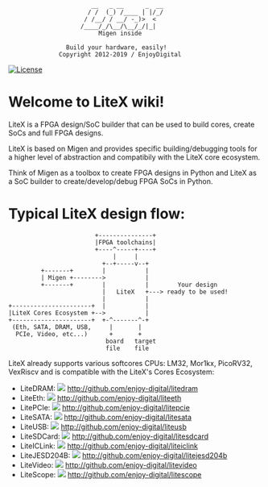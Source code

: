 ```
                       __   _ __      _  __
                      / /  (_) /____ | |/_/
                     / /__/ / __/ -_)>  <
                    /____/_/\__/\__/_/|_|
                         Migen inside

                Build your hardware, easily!
              Copyright 2012-2019 / EnjoyDigital
```
[![License](https://img.shields.io/badge/License-BSD%202--Clause-orange.svg)](https://opensource.org/licenses/BSD-2-Clause)
# Welcome to LiteX wiki!
LiteX is a FPGA design/SoC builder that can be used to build cores, create
SoCs and full FPGA designs.

LiteX is based on Migen and provides specific building/debugging tools for
a higher level of abstraction and compatibily with the LiteX core ecosystem.

Think of Migen as a toolbox to create FPGA designs in Python and LiteX as a
SoC builder to create/develop/debug FPGA SoCs in Python.

# Typical LiteX design flow:
```
                        +---------------+
                        |FPGA toolchains|
                        +----^-----+----+
                             |     |
                          +--+-----v--+
         +-------+        |           |
         | Migen +-------->           |
         +-------+        |           |        Your design
                          |   LiteX   +---> ready to be used!
                          |           |
+----------------------+  |           |
|LiteX Cores Ecosystem +-->           |
+----------------------+  +-^-------^-+
 (Eth, SATA, DRAM, USB,     |       |
  PCIe, Video, etc...)      +       +
                           board   target
                           file    file
```
LiteX already supports various softcores CPUs: LM32, Mor1kx, PicoRV32, VexRiscv
and is compatible with the LiteX's Cores Ecosystem:

- LiteDRAM: ![](https://travis-ci.com/enjoy-digital/litex.svg?branch=master) http://github.com/enjoy-digital/litedram
- LiteEth: ![](https://travis-ci.com/enjoy-digital/liteth.svg?branch=master) http://github.com/enjoy-digital/liteeth
- LitePCIe: ![](https://travis-ci.com/enjoy-digital/litepcie.svg?branch=master) http://github.com/enjoy-digital/litepcie
- LiteSATA: ![](https://travis-ci.com/enjoy-digital/litesata.svg?branch=master) http://github.com/enjoy-digital/litesata
- LiteUSB: ![](https://travis-ci.com/enjoy-digital/liteusb.svg?branch=master) http://github.com/enjoy-digital/liteusb
- LiteSDCard: ![](https://travis-ci.com/enjoy-digital/litesdcard.svg?branch=master) http://github.com/enjoy-digital/litesdcard
- LiteICLink: ![](https://travis-ci.com/enjoy-digital/liteiclink.svg?branch=master) http://github.com/enjoy-digital/liteiclink
- LiteJESD204B: ![](https://travis-ci.com/enjoy-digital/litejesd204b.svg?branch=master) http://github.com/enjoy-digital/litejesd204b
- LiteVideo: ![](https://travis-ci.com/enjoy-digital/litevideo.svg?branch=master) http://github.com/enjoy-digital/litevideo
- LiteScope: ![](https://travis-ci.com/enjoy-digital/litescope.svg?branch=master) http://github.com/enjoy-digital/litescope